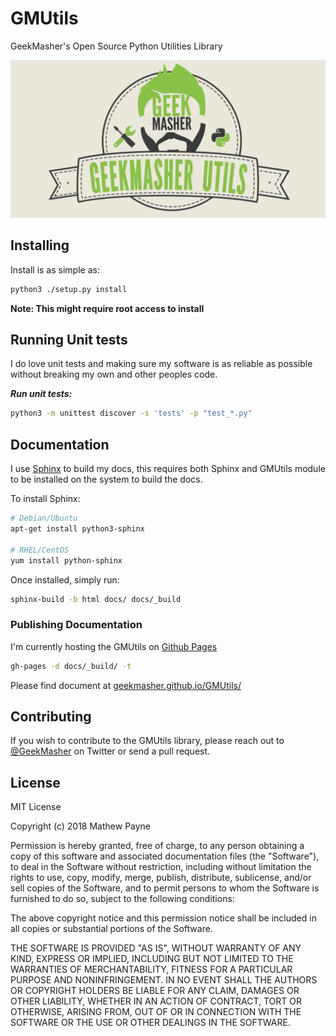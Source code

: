 # GMUtils
GeekMasher's Open Source Python Utilities Library

![GeekMasher GMUtils Banner](./docs/assets/banner.png)

## Installing

Install is as simple as:
```bash
python3 ./setup.py install
```

**Note: This might require root access to install**

## Running Unit tests

I do love unit tests and making sure my software is as reliable as possible without breaking my own and other peoples code.

***Run unit tests:***
```bash
python3 -m unittest discover -s 'tests' -p "test_*.py"
```

## Documentation

I use [Sphinx](http://www.sphinx-doc.org/) to build my docs, this requires both Sphinx and GMUtils module to be installed on the system to build the docs.

To install Sphinx:
```bash
# Debian/Ubuntu
apt-get install python3-sphinx

# RHEL/CentOS
yum install python-sphinx
```

Once installed, simply run:

```bash
sphinx-build -b html docs/ docs/_build
```

### Publishing Documentation

I'm currently hosting the GMUtils on [Github Pages](https://pages.github.com/)

```bash
gh-pages -d docs/_build/ -t
```

Please find document at [geekmasher.github.io/GMUtils/](https://geekmasher.github.io/GMUtils/)

## Contributing

If you wish to contribute to the GMUtils library, please reach out to [@GeekMasher](https://twitter.com/geekmasher) on Twitter or send a pull request.

## License

MIT License

Copyright (c) 2018 Mathew Payne

Permission is hereby granted, free of charge, to any person obtaining a copy
of this software and associated documentation files (the "Software"), to deal
in the Software without restriction, including without limitation the rights
to use, copy, modify, merge, publish, distribute, sublicense, and/or sell
copies of the Software, and to permit persons to whom the Software is
furnished to do so, subject to the following conditions:

The above copyright notice and this permission notice shall be included in all
copies or substantial portions of the Software.

THE SOFTWARE IS PROVIDED "AS IS", WITHOUT WARRANTY OF ANY KIND, EXPRESS OR
IMPLIED, INCLUDING BUT NOT LIMITED TO THE WARRANTIES OF MERCHANTABILITY,
FITNESS FOR A PARTICULAR PURPOSE AND NONINFRINGEMENT. IN NO EVENT SHALL THE
AUTHORS OR COPYRIGHT HOLDERS BE LIABLE FOR ANY CLAIM, DAMAGES OR OTHER
LIABILITY, WHETHER IN AN ACTION OF CONTRACT, TORT OR OTHERWISE, ARISING FROM,
OUT OF OR IN CONNECTION WITH THE SOFTWARE OR THE USE OR OTHER DEALINGS IN THE
SOFTWARE.

